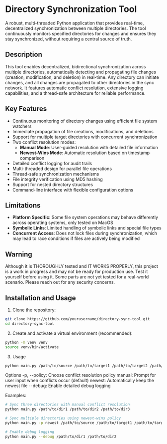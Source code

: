 # Directory Synchronization Tool

A robust, multi-threaded Python application that provides real-time, decentralized synchronization between multiple directories. The tool continuously monitors specified directories for changes and ensures they stay synchronized, without requiring a central source of truth.

## Description

This tool enables decentralized, bidirectional synchronization across multiple directories, automatically detecting and propagating file changes (creation, modification, and deletion) in real-time. Any directory can initiate changes, and all changes are propagated to other directories in the sync network. It features automatic conflict resolution, extensive logging capabilities, and a thread-safe architecture for reliable performance.

## Key Features

- Continuous monitoring of directory changes using efficient file system watchers
- Immediate propagation of file creations, modifications, and deletions
- Support for multiple target directories with concurrent synchronization
- Two conflict resolution modes:
  - **Manual Mode**: User-guided resolution with detailed file information
  - **Newest-Wins Mode**: Automatic resolution based on timestamp comparison
- Detailed conflict logging for audit trails
- Multi-threaded design for parallel file operations
- Thread-safe synchronization mechanisms
- File integrity verification using MD5 hashing
- Support for nested directory structures
- Command-line interface with flexible configuration options

## Limitations

- **Platform Specific**: Some file system operations may behave differently across operating systems, only tested on MacOS
- **Symbolic Links**: Limited handling of symbolic links and special file types
- **Concurrent Access**: Does not lock files during synchronization, which may lead to race conditions if files are actively being modified

## Warning

Although it is THOROUGHLY tested and IT WORKS PROPERLY, this project is a work in progress and may not be ready for production use. Test it yourself before using it. Some parts are not yet tested for a real-world scenario. Please reach out for any security concerns.

## Installation and Usage

1. Clone the repository:

```bash
git clone https://github.com/yourusername/directory-sync-tool.git
cd directory-sync-tool
```

2. Create and activate a virtual environment (recommended):

```bash
python -m venv venv
source venv/bin/activate
```

3. Usage

```bash
python main.py /path/to/source /path/to/target1 /path/to/target2 /path/to/target3
```

Options
-p, --policy: Choose conflict resolution policy
    manual: Prompt for user input when conflicts occur (default)
    newest: Automatically keep the newest file
--debug: Enable detailed debug logging

Examples:

```bash
# Sync three directories with manual conflict resolution
python main.py /path/to/dir1 /path/to/dir2 /path/to/dir3

# Sync multiple directories using newest-wins policy
python main.py -p newest /path/to/source /path/to/target1 /path/to/target2

# Enable debug logging
python main.py --debug /path/to/dir1 /path/to/dir2
```
